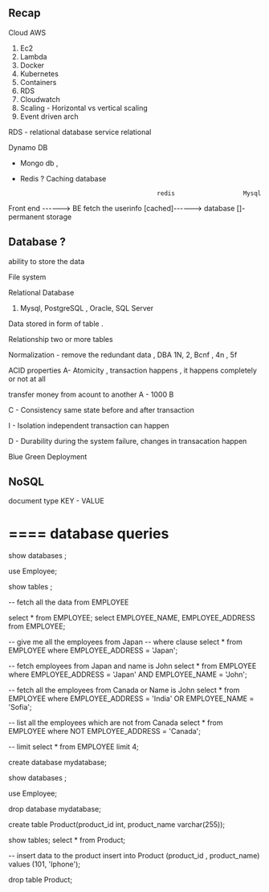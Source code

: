 ## Recap 

Cloud 
AWS 
1. Ec2 
2. Lambda
3. Docker 
4. Kubernetes 
5. Containers
6. RDS 
7. Cloudwatch 
8. Scaling - Horizontal vs vertical scaling 
9. Event driven arch 



RDS  - relational database service 
relational 

Dynamo DB 
- Mongo db  , 
- Redis ? Caching database 


                                            redis                   Mysql
Front end ------> BE   fetch the userinfo  [cached]------> database []-permanent storage



## Database ? 

ability to store the data 

File system

Relational Database 
1. Mysql, PostgreSQL , Oracle, SQL Server 

Data stored in form of table .

Relationship two or more tables 


Normalization  - remove the redundant data , DBA
1N, 2, Bcnf , 4n , 5f 


ACID properties 
A- Atomicity   , transaction happens , it happens completely or not at all 

transfer money from acount to another 
A - 1000                  B

C - Consistency 
same state before and after transaction 


I - Isolation 
independent transaction can happen

D - Durability 
during the system failure, changes in transacation happen



Blue Green Deployment 


## NoSQL 
document type 
KEY - VALUE 



====
database queries
===


show databases ;

use Employee;

show tables ;

-- fetch all the data from EMPLOYEE

select * from EMPLOYEE;
select EMPLOYEE_NAME, EMPLOYEE_ADDRESS from EMPLOYEE;

-- give me all the employees from Japan
-- where clause
select * from EMPLOYEE where EMPLOYEE_ADDRESS = 'Japan';

-- fetch employees from Japan and name is John
select * from EMPLOYEE where EMPLOYEE_ADDRESS = 'Japan' AND EMPLOYEE_NAME = 'John';

-- fetch all the employees from Canada or Name is John
select * from EMPLOYEE where EMPLOYEE_ADDRESS = 'India' OR EMPLOYEE_NAME = 'Sofia';

-- list all the employees which are not from Canada
select * from EMPLOYEE where NOT EMPLOYEE_ADDRESS = 'Canada';

-- limit
select *
from EMPLOYEE limit 4;


create database mydatabase;

show databases ;

use Employee;

drop database mydatabase;


create table Product(product_id int, product_name varchar(255));

show tables;
select * from Product;

-- insert data to the product
insert into Product (product_id , product_name) values (101, 'Iphone');

drop table Product;


























